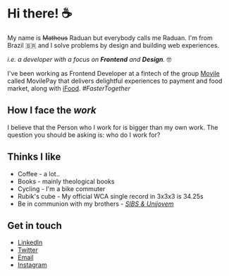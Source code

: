 # Hi there! :coffee:

My name is ~~Matheus~~ Raduan but everybody calls me Raduan. I'm from Brazil 🇧🇷 and I solve problems by design and building web experiences.

*i.e. a developer with a focus on **Frontend** and **Design**.* :nerd_face:

 I've been working as Frontend Developer at a fintech of the group [Movile](https://www.movile.com.br/) called MovilePay that delivers delightful experiences to payment and food market, along with [iFood](https://www.ifood.com.br/). *#FasterTogether*

## How I face the *work*

I believe that the Person who I work for is bigger than my own work.
The question you should be asking is: who do I work for?

## Thinks I like

- Coffee - a lot..
- Books - mainly theological books
- Cycling - I'm a bike commuter
- Rubik's cube - My official WCA single record in 3x3x3 is 34.25s
- Be in communion with my brothers - *[SIBS & Unijovem](https://www.instagram.com/unijovemsibs/)*


## Get in touch

- [LinkedIn](https://www.linkedin.com/in/matheus-raduan/)
- [Twitter](https://twitter.com/MRRaduan)
- [Email](mailto:math.raduan@gmail.com)
- [Instagram](https://www.instagram.com/raduan.me/)

